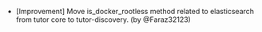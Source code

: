 - [Improvement] Move is_docker_rootless method related to elasticsearch from tutor core to tutor-discovery. (by @Faraz32123)
